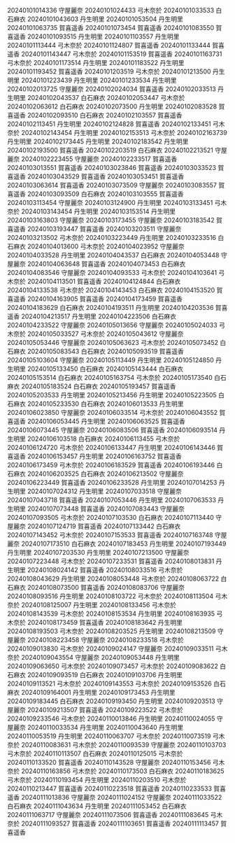 20240101014336 守屋麗奈
20240101024433 弓木奈於
20240101033533 白石麻衣
20240101043603 丹生明里
20240101053504 丹生明里
20240101063735 賀喜遥香
20240101073454 賀喜遥香
20240101083550 賀喜遥香
20240101093515 丹生明里
20240101103557 丹生明里
20240101113444 弓木奈於
20240101124807 賀喜遥香
20240101133444 賀喜遥香
20240101143447 弓木奈於
20240101153519 賀喜遥香
20240101163731 弓木奈於
20240101173514 丹生明里
20240101183522 丹生明里
20240101193452 賀喜遥香
20240101203519 弓木奈於
20240101213500 丹生明里
20240101223439 丹生明里
20240101233534 丹生明里
20240102013725 守屋麗奈
20240102024034 賀喜遥香
20240102033513 丹生明里
20240102043537 白石麻衣
20240102053447 弓木奈於
20240102063612 白石麻衣
20240102073500 丹生明里
20240102083528 賀喜遥香
20240102093510 白石麻衣
20240102103557 賀喜遥香
20240102113451 丹生明里
20240102124828 賀喜遥香
20240102133451 弓木奈於
20240102143454 丹生明里
20240102153513 弓木奈於
20240102163739 丹生明里
20240102173445 丹生明里
20240102183542 丹生明里
20240102193500 賀喜遥香
20240102203519 白石麻衣
20240102213521 守屋麗奈
20240102223455 守屋麗奈
20240102233517 賀喜遥香
20240103013551 賀喜遥香
20240103023846 賀喜遥香
20240103033523 賀喜遥香
20240103043529 賀喜遥香
20240103053451 賀喜遥香
20240103063614 賀喜遥香
20240103073509 守屋麗奈
20240103083557 賀喜遥香
20240103093509 白石麻衣
20240103103555 賀喜遥香
20240103113454 守屋麗奈
20240103124900 丹生明里
20240103133451 弓木奈於
20240103143454 丹生明里
20240103153514 丹生明里
20240103163803 守屋麗奈
20240103173455 守屋麗奈
20240103183542 賀喜遥香
20240103193447 賀喜遥香
20240103203511 守屋麗奈
20240103213502 弓木奈於
20240103223449 丹生明里
20240103233516 白石麻衣
20240104013600 弓木奈於
20240104023952 守屋麗奈
20240104033528 丹生明里
20240104043537 白石麻衣
20240104053448 守屋麗奈
20240104063648 賀喜遥香
20240104073453 白石麻衣
20240104083546 守屋麗奈
20240104093533 弓木奈於
20240104103641 弓木奈於
20240104113501 賀喜遥香
20240104124844 白石麻衣
20240104133538 弓木奈於
20240104143453 白石麻衣
20240104153520 賀喜遥香
20240104163905 賀喜遥香
20240104173459 賀喜遥香
20240104183629 白石麻衣
20240104193511 丹生明里
20240104203536 賀喜遥香
20240104213517 丹生明里
20240104223506 白石麻衣
20240104233522 守屋麗奈
20240105013656 守屋麗奈
20240105024033 弓木奈於
20240105033527 弓木奈於
20240105043612 守屋麗奈
20240105053446 守屋麗奈
20240105063623 弓木奈於
20240105073452 白石麻衣
20240105083543 白石麻衣
20240105093519 賀喜遥香
20240105103604 守屋麗奈
20240105113449 丹生明里
20240105124850 丹生明里
20240105133450 白石麻衣
20240105143444 白石麻衣
20240105153514 白石麻衣
20240105163754 弓木奈於
20240105173540 白石麻衣
20240105183524 白石麻衣
20240105193457 賀喜遥香
20240105203533 丹生明里
20240105213456 丹生明里
20240105223505 白石麻衣
20240105233530 白石麻衣
20240106013533 丹生明里
20240106023850 守屋麗奈
20240106033514 弓木奈於
20240106043552 賀喜遥香
20240106053445 丹生明里
20240106063525 賀喜遥香
20240106073445 守屋麗奈
20240106083506 賀喜遥香
20240106093514 丹生明里
20240106103518 白石麻衣
20240106113455 弓木奈於
20240106124720 弓木奈於
20240106133447 丹生明里
20240106143446 賀喜遥香
20240106153457 丹生明里
20240106163752 賀喜遥香
20240106173459 弓木奈於
20240106183529 賀喜遥香
20240106193446 白石麻衣
20240106203525 白石麻衣
20240106213502 守屋麗奈
20240106223449 賀喜遥香
20240106233528 丹生明里
20240107014253 丹生明里
20240107024312 丹生明里
20240107033518 守屋麗奈
20240107043718 賀喜遥香
20240107053446 丹生明里
20240107063533 丹生明里
20240107073448 賀喜遥香
20240107083443 守屋麗奈
20240107093505 弓木奈於
20240107103530 白石麻衣
20240107113440 守屋麗奈
20240107124719 賀喜遥香
20240107133442 白石麻衣
20240107143452 弓木奈於
20240107153533 賀喜遥香
20240107163748 守屋麗奈
20240107173510 白石麻衣
20240107183453 丹生明里
20240107193449 丹生明里
20240107203530 丹生明里
20240107213500 守屋麗奈
20240107223448 弓木奈於
20240107233531 賀喜遥香
20240108013831 丹生明里
20240108024142 賀喜遥香
20240108033516 弓木奈於
20240108043629 丹生明里
20240108053448 弓木奈於
20240108063722 白石麻衣
20240108073500 賀喜遥香
20240108083706 守屋麗奈
20240108093516 丹生明里
20240108103722 弓木奈於
20240108113504 弓木奈於
20240108125007 丹生明里
20240108133456 弓木奈於
20240108143539 弓木奈於
20240108153534 丹生明里
20240108163935 弓木奈於
20240108173459 賀喜遥香
20240108183642 丹生明里
20240108193503 弓木奈於
20240108203525 丹生明里
20240108213509 守屋麗奈
20240108223458 守屋麗奈
20240108233518 弓木奈於
20240109013830 弓木奈於
20240109024147 守屋麗奈
20240109033511 弓木奈於
20240109043554 守屋麗奈
20240109053448 丹生明里
20240109063650 弓木奈於
20240109073457 弓木奈於
20240109083622 白石麻衣
20240109093519 白石麻衣
20240109103706 丹生明里
20240109113521 弓木奈於
20240109143553 弓木奈於
20240109153526 白石麻衣
20240109164001 丹生明里
20240109173453 丹生明里
20240109183445 白石麻衣
20240109193450 丹生明里
20240109203513 守屋麗奈
20240109213507 賀喜遥香
20240109223522 弓木奈於
20240109233546 弓木奈於
20240110013846 丹生明里
20240110024055 守屋麗奈
20240110033534 丹生明里
20240110043640 丹生明里
20240110053519 丹生明里
20240110063707 弓木奈於
20240110073519 弓木奈於
20240110083631 弓木奈於
20240110093539 守屋麗奈
20240110103703 弓木奈於
20240110113507 白石麻衣
20240110125015 弓木奈於
20240110133520 賀喜遥香
20240110143528 守屋麗奈
20240110153456 弓木奈於
20240110163856 弓木奈於
20240110173503 白石麻衣
20240110183625 弓木奈於
20240110193454 丹生明里
20240110203510 弓木奈於
20240110213447 賀喜遥香
20240110223518 賀喜遥香
20240110233533 賀喜遥香
20240111013836 守屋麗奈
20240111024152 守屋麗奈
20240111033522 白石麻衣
20240111043634 丹生明里
20240111053452 白石麻衣
20240111063717 守屋麗奈
20240111073506 賀喜遥香
20240111083645 弓木奈於
20240111093527 賀喜遥香
20240111103651 賀喜遥香
20240111113457 賀喜遥香
